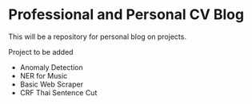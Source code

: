 # Professional and Personal CV Blog

This will be a repository for personal blog on projects.

Project to be added
* Anomaly Detection
* NER for Music
* Basic Web Scraper
* CRF Thai Sentence Cut
